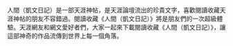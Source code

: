 人間（凱文日記）是一部天涯神帖，是天涯論壇流出的珍貴文字，喜歡閱讀收藏天涯神帖的朋友不容錯過。閱讀收藏《人間（凱文日記）》將是朋友們的一次超級體驗。天涯網友和網文愛好者們，大家一起來下載閱讀收藏《人間（凱文日記）》，讓這部神奇的作品流傳到世界上每一個角落。
